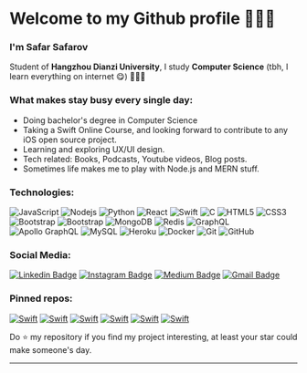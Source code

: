 # Welcome to my Github profile 🙋🏻‍♂️

### I'm Safar Safarov

Student of **Hangzhou Dianzi University**, I study **Computer Science** (tbh, I learn everything on internet 😋) 👨🏻‍💻

### What makes stay busy every single day:

- Doing bachelor's degree in Computer Science
- Taking a Swift Online Course, and looking forward to contribute to any iOS open source project.
- Learning and exploring UX/UI design.
- Tech related: Books, Podcasts, Youtube videos, Blog posts.
- Sometimes life makes me to play with Node.js and MERN stuff.

### Technologies:

![JavaScript](https://img.shields.io/badge/-JavaScript-black?style=flat-square&logo=javascript)
![Nodejs](https://img.shields.io/badge/-Nodejs-black?style=flat-square&logo=Node.js)
![Python](https://img.shields.io/badge/-Python-black?style=flat-square&logo=Python)
![React](https://img.shields.io/badge/-React-black?style=flat-square&logo=react)
![Swift](https://img.shields.io/badge/-Swift-00599C?style=flat-square&logo=swift)
![C](https://img.shields.io/badge/-00599C?style=flat-square&logo=c)
![HTML5](https://img.shields.io/badge/-HTML5-E34F26?style=flat-square&logo=html5&logoColor=white)
![CSS3](https://img.shields.io/badge/-CSS3-1572B6?style=flat-square&logo=css3)
![Bootstrap](https://img.shields.io/badge/-Bootstrap-563D7C?style=flat-square&logo=bootstrap)
![Bootstrap](https://img.shields.io/badge/-materialize-563D7C?style=flat-square&logo=materialize)
![MongoDB](https://img.shields.io/badge/-MongoDB-black?style=flat-square&logo=mongodb)
![Redis](https://img.shields.io/badge/-Redis-black?style=flat-square&logo=Redis)
![GraphQL](https://img.shields.io/badge/-GraphQL-E10098?style=flat-square&logo=graphql)
![Apollo GraphQL](https://img.shields.io/badge/-Apollo%20GraphQL-311C87?style=flat-square&logo=apollo-graphql)
![MySQL](https://img.shields.io/badge/-MySQL-black?style=flat-square&logo=mysql)
![Heroku](https://img.shields.io/badge/-Heroku-430098?style=flat-square&logo=heroku)
![Docker](https://img.shields.io/badge/-Docker-black?style=flat-square&logo=docker)
![Git](https://img.shields.io/badge/-Git-black?style=flat-square&logo=git)
![GitHub](https://img.shields.io/badge/-GitHub-181717?style=flat-square&logo=github)

### Social Media:

[![Linkedin Badge](https://img.shields.io/badge/-LinkedIn-blue?style=flat-square&logo=Linkedin&logoColor=white&link=https://www.linkedin.com/in/safarmurod-safarov-085496160/)](https://www.linkedin.com/in/safarmurod-safarov-085496160/)
[![Instagram Badge](https://img.shields.io/badge/-Instagram-purple?style=flat-square&logo=instagram&logoColor=white&link=https://instagram.com/code_storm/)](https://instagram.com/code_storm/)
[![Medium Badge](https://img.shields.io/badge/-Medium-03a57a?style=flat-square&labelColor=000000&logo=Medium&link=https://medium.com/@safarslife/)](https://medium.com/@safarslife)
[![Gmail Badge](https://img.shields.io/badge/-Gmail-c14438?style=flat-square&logo=Gmail&logoColor=white&link=mailto:safarov7safar@gmail.com)](mailto:safarov7safar@gmail.com)

### Pinned repos:
[![Swift](https://github-readme-stats.vercel.app/api/pin/?username=safarsafarov&repo=Quizzler-ios13&show_owner=true)](https://github.com/safarsafarov/https://github.com/safarsafarov/Quizzler-iOS13)
[![Swift](https://github-readme-stats.vercel.app/api/pin/?username=safarsafarov&repo=Xylophone-iOS13&show_owner=true)](https://github.com/safarsafarov/https://github.com/safarsafarov/Xylophone-iOS13)
[![Swift](https://github-readme-stats.vercel.app/api/pin/?username=safarsafarov&repo=EggTimer-iOS13&show_owner=true)](https://github.com/safarsafarov/https://github.com/safarsafarov/EggTimer-iOS13)
[![Swift](https://github-readme-stats.vercel.app/api/pin/?username=safarsafarov&repo=Magic-8-Ball-iOS13&show_owner=true)](https://github.com/safarsafarov/https://github.com/safarsafarov/Magic-8-Ball-iOS13)
[![Swift](https://github-readme-stats.vercel.app/api/pin/?username=safarsafarov&repo=Destini-iOS13&show_owner=true)](https://github.com/safarsafarov/https://github.com/safarsafarov/Destini-iOS13)
[![Swift](https://github-readme-stats.vercel.app/api/pin/?username=safarsafarov&repo=BMI-Calculator-iOS13&show_owner=true)](https://github.com/safarsafarov/https://github.com/safarsafarov/BMI-Calculator-iOS13)

<p>Do ⭐ my repository if you find my project interesting, at least your star could make someone's day.</p>

<hr>
